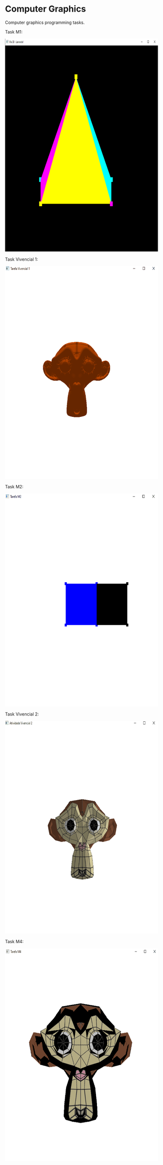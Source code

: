 # Computer Graphics
Computer graphics programming tasks.

Task M1:

<img src="https://github.com/leonhar001/ComputerGraphics/blob/main/MOD1/m1%20task.png?raw=true" width="700" height="700">

Task Vivencial 1:

<img src="https://github.com/leonhar001/ComputerGraphics/blob/main/GB1/suzanne0.gif?raw=true" width="700" height="700">

Task M2:

<img src="https://github.com/leonhar001/ComputerGraphics/blob/main/MOD2/Hello3D%20-%20Pyramid/2cube.gif?raw=true" width="700" height="700">

Task Vivencial 2:

<img src="https://github.com/leonhar001/ComputerGraphics/blob/main/GB2/Hello3D%20-%20Pyramid/suzanneText.gif?raw=true" width="700" height="700">

Task M4:

<img src="https://github.com/leonhar001/ComputerGraphics/blob/main/MOD4/suzannePhong.gif?raw=true" width="700" height="700">
